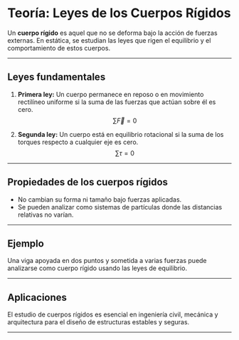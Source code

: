 # Teoría: Leyes de los Cuerpos Rígidos

Un **cuerpo rígido** es aquel que no se deforma bajo la acción de fuerzas externas. En estática, se estudian las leyes que rigen el equilibrio y el comportamiento de estos cuerpos.

---

## Leyes fundamentales

1. **Primera ley:** Un cuerpo permanece en reposo o en movimiento rectilíneo uniforme si la suma de las fuerzas que actúan sobre él es cero.
   $$ \sum \vec{F} = 0 $$

2. **Segunda ley:** Un cuerpo está en equilibrio rotacional si la suma de los torques respecto a cualquier eje es cero.
   $$ \sum \tau = 0 $$

---

## Propiedades de los cuerpos rígidos

- No cambian su forma ni tamaño bajo fuerzas aplicadas.
- Se pueden analizar como sistemas de partículas donde las distancias relativas no varían.

---

## Ejemplo

Una viga apoyada en dos puntos y sometida a varias fuerzas puede analizarse como cuerpo rígido usando las leyes de equilibrio.

---

## Aplicaciones

El estudio de cuerpos rígidos es esencial en ingeniería civil, mecánica y arquitectura para el diseño de estructuras estables y seguras.

---
